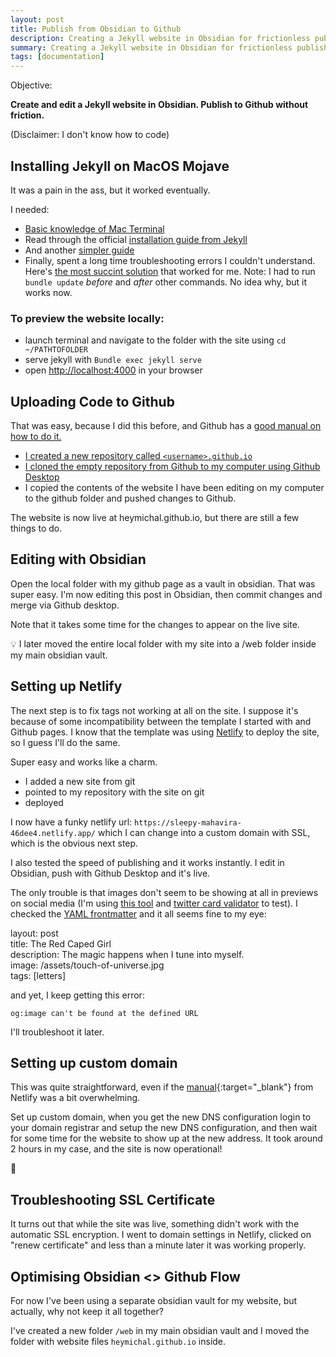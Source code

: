```yaml
---
layout: post
title: Publish from Obsidian to Github
description: Creating a Jekyll website in Obsidian for frictionless publishing on Github
summary: Creating a Jekyll website in Obsidian for frictionless publishing on Github
tags: [documentation]
---
```


Objective: 

**Create and edit a Jekyll website in Obsidian. Publish to Github without friction.**

(Disclaimer: I don't know how to code)

## Installing Jekyll on MacOS Mojave
It was a pain in the ass, but it worked eventually.

I needed:
- <a href="https://macpaw.com/how-to/use-terminal-on-mac " target="_blank">Basic knowledge of Mac Terminal</a>
- Read through the official <a href="https://jekyllrb.com/docs/installation/macos/" target="_blank">installation guide from Jekyll</a>
- And another <a href="https://www.awesomeinc.org/tutorials/jekyll-basics/" target="_blank">simpler guide</a>
- Finally, spent a long time troubleshooting errors I couldn't understand. Here's <a href="https://www.chadduffey.com/2021/03/Jekyll-Poop.html" target="_blank">the most succint solution</a> that worked for me. Note: I had to run `bundle update` *before* and *after* other commands. No idea why, but it works now.

### To preview the website locally:
- launch terminal and navigate to the folder with the site using  `cd ~/PATHTOFOLDER`
- serve jekyll with `Bundle exec jekyll serve`
- open <a href="http://localhost:4000" target="_blank">http://localhost:4000</a> in your browser 

## Uploading Code to Github

That was easy, because I did this before, and Github has a <a href="https://docs.github.com/en/pages/getting-started-with-github-pages/about-github-pages" target="_blank">good manual on how to do it.

- I created a new repository called `<username>.github.io`
- I cloned the empty repository from Github to my computer using <a href="https://desktop.github.com/" target="_blank">Github Desktop</a> 
- I copied the contents of the website I have been editing on my computer to the github folder and pushed changes to Github.

The website is now live at heymichal.github.io, but there are still a few things to do.
	
## Editing with Obsidian
	
Open the local folder with my github page as a vault in obsidian. That was super easy. I'm now editing this post in Obsidian, then commit changes and merge via Github desktop.
	
Note that it takes some time for the changes to appear on the live site.
	
💡 I later moved the entire local folder with my site into a /web folder inside my main obsidian vault.

## Setting up Netlify
	
The next step is to fix tags not working at all on the site. I suppose it's because of some incompatibility between the template I started with and Github pages. I know that the template was using <a href="https://netlify.app" target="_blank">Netlify</a> to deploy the site, so I guess I'll do the same.

Super easy and works like a charm.
	
- I added a new site from git
- pointed to my repository with the site on git
- deployed
	
I now have a funky netlify url: `https://sleepy-mahavira-46dee4.netlify.app/` which I can change into a custom domain with SSL, which is the obvious next step.
	
I also tested the speed of publishing and it works instantly. I edit in Obsidian, push with Github Desktop and it's live.
	
The only trouble is that images don't seem to be showing at all in previews on social media (I'm using <a href="https://socialsharepreview.com/" target="_blank">this tool</a> and <a href="https://cards-dev.twitter.com/validator" target="_blank">twitter card validator</a> to test). I checked the <a href="https://milanaryal.com.np/integrating-social-meta-tags-into-jekyll/" target="_blank">YAML frontmatter</a> and it all seems fine to my eye:
	
layout: post <br>
title: The Red Caped Girl <br>
description: The magic happens when I tune into myself. <br>
image: /assets/touch-of-universe.jpg <br>
tags: [letters] <br>

and yet, I keep getting this error: 
	
`og:image can't be found at the defined URL`
	
I'll troubleshoot it later.
	
## Setting up custom domain
	
This was quite straightforward, even if the [manual](https://docs.netlify.com/domains-https/custom-domains){:target="_blank"} from Netlify was a bit overwhelming.

Set up custom domain, when you get the new DNS configuration login to your domain registrar and setup the new DNS configuration, and then wait for some time for the website to show up at the new address. It took around 2 hours in my case, and the site is now operational!
	
🎉
	
## Troubleshooting SSL Certificate
	
It turns out that while the site was live, something didn't work with the automatic SSL encryption. I went to domain settings in Netlify, clicked on "renew certificate" and less than a minute later it was working properly. 
	
## Optimising Obsidian <> Github Flow
	
For now I've been using a separate obsidian vault for my website, but actually, why not keep it all together?
	
I've created a new folder ```/web``` in my main obsidian vault and I moved the folder with website files ```heymichal.github.io``` inside.
